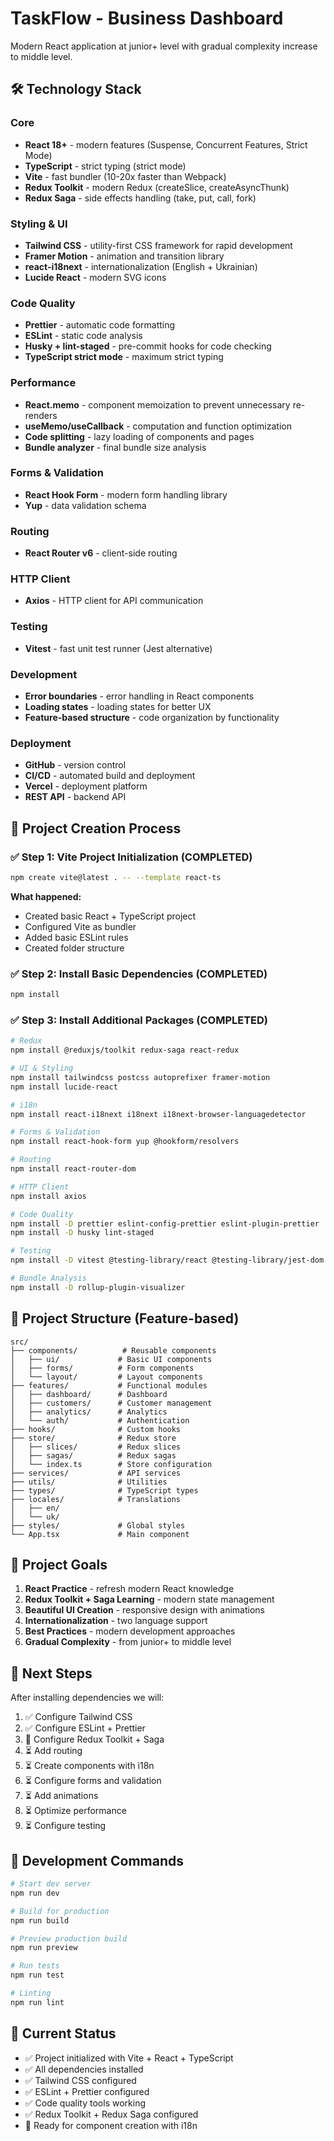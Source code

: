 # TaskFlow - Business Dashboard

Modern React application at junior+ level with gradual complexity increase to middle level.

## 🛠 Technology Stack

### Core
- **React 18+** - modern features (Suspense, Concurrent Features, Strict Mode)
- **TypeScript** - strict typing (strict mode)
- **Vite** - fast bundler (10-20x faster than Webpack)
- **Redux Toolkit** - modern Redux (createSlice, createAsyncThunk)
- **Redux Saga** - side effects handling (take, put, call, fork)

### Styling & UI
- **Tailwind CSS** - utility-first CSS framework for rapid development
- **Framer Motion** - animation and transition library
- **react-i18next** - internationalization (English + Ukrainian)
- **Lucide React** - modern SVG icons

### Code Quality
- **Prettier** - automatic code formatting
- **ESLint** - static code analysis
- **Husky + lint-staged** - pre-commit hooks for code checking
- **TypeScript strict mode** - maximum strict typing

### Performance
- **React.memo** - component memoization to prevent unnecessary re-renders
- **useMemo/useCallback** - computation and function optimization
- **Code splitting** - lazy loading of components and pages
- **Bundle analyzer** - final bundle size analysis

### Forms & Validation
- **React Hook Form** - modern form handling library
- **Yup** - data validation schema

### Routing
- **React Router v6** - client-side routing

### HTTP Client
- **Axios** - HTTP client for API communication

### Testing
- **Vitest** - fast unit test runner (Jest alternative)

### Development
- **Error boundaries** - error handling in React components
- **Loading states** - loading states for better UX
- **Feature-based structure** - code organization by functionality

### Deployment
- **GitHub** - version control
- **CI/CD** - automated build and deployment
- **Vercel** - deployment platform
- **REST API** - backend API

## 🚀 Project Creation Process

### ✅ Step 1: Vite Project Initialization (COMPLETED)
```bash
npm create vite@latest . -- --template react-ts
```

**What happened:**
- Created basic React + TypeScript project
- Configured Vite as bundler
- Added basic ESLint rules
- Created folder structure

### ✅ Step 2: Install Basic Dependencies (COMPLETED)
```bash
npm install
```

### ✅ Step 3: Install Additional Packages (COMPLETED)
```bash
# Redux
npm install @reduxjs/toolkit redux-saga react-redux

# UI & Styling
npm install tailwindcss postcss autoprefixer framer-motion
npm install lucide-react

# i18n
npm install react-i18next i18next i18next-browser-languagedetector

# Forms & Validation
npm install react-hook-form yup @hookform/resolvers

# Routing
npm install react-router-dom

# HTTP Client
npm install axios

# Code Quality
npm install -D prettier eslint-config-prettier eslint-plugin-prettier
npm install -D husky lint-staged

# Testing
npm install -D vitest @testing-library/react @testing-library/jest-dom

# Bundle Analysis
npm install -D rollup-plugin-visualizer
```

## 📁 Project Structure (Feature-based)

```
src/
├── components/          # Reusable components
│   ├── ui/             # Basic UI components
│   ├── forms/          # Form components
│   └── layout/         # Layout components
├── features/           # Functional modules
│   ├── dashboard/      # Dashboard
│   ├── customers/      # Customer management
│   ├── analytics/      # Analytics
│   └── auth/           # Authentication
├── hooks/              # Custom hooks
├── store/              # Redux store
│   ├── slices/         # Redux slices
│   ├── sagas/          # Redux sagas
│   └── index.ts        # Store configuration
├── services/           # API services
├── utils/              # Utilities
├── types/              # TypeScript types
├── locales/            # Translations
│   ├── en/
│   └── uk/
├── styles/             # Global styles
└── App.tsx             # Main component
```

## 🎯 Project Goals

1. **React Practice** - refresh modern React knowledge
2. **Redux Toolkit + Saga Learning** - modern state management
3. **Beautiful UI Creation** - responsive design with animations
4. **Internationalization** - two language support
5. **Best Practices** - modern development approaches
6. **Gradual Complexity** - from junior+ to middle level

## 📝 Next Steps

After installing dependencies we will:
1. ✅ Configure Tailwind CSS
2. ✅ Configure ESLint + Prettier
3. 🔄 Configure Redux Toolkit + Saga
4. ⏳ Add routing
5. ⏳ Create components with i18n
6. ⏳ Configure forms and validation
7. ⏳ Add animations
8. ⏳ Optimize performance
9. ⏳ Configure testing

## 🚀 Development Commands

```bash
# Start dev server
npm run dev

# Build for production
npm run build

# Preview production build
npm run preview

# Run tests
npm run test

# Linting
npm run lint
```

## 🎯 Current Status

- ✅ Project initialized with Vite + React + TypeScript
- ✅ All dependencies installed
- ✅ Tailwind CSS configured
- ✅ ESLint + Prettier configured
- ✅ Code quality tools working
- ✅ Redux Toolkit + Redux Saga configured
- 🔄 Ready for component creation with i18n

